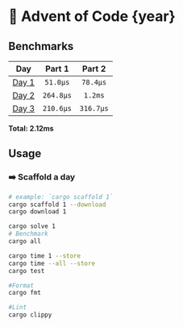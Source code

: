 # 🎄 Advent of Code {year}

<!--- advent_readme_stars table --->

<!--- benchmarking table --->
## Benchmarks

| Day | Part 1 | Part 2 |
| :---: | :---: | :---:  |
| [Day 1](./src/bin/01.rs) | `51.0µs` | `78.4µs` |
| [Day 2](./src/bin/02.rs) | `264.8µs` | `1.2ms` |
| [Day 3](./src/bin/03.rs) | `210.6µs` | `316.7µs` |

**Total: 2.12ms**
<!--- benchmarking table --->
## Usage
### ➡️ Scaffold a day

```sh
# example: `cargo scaffold 1`
cargo scaffold 1 --download
cargo download 1

cargo solve 1
# Benchmark
cargo all

cargo time 1 --store
cargo time --all --store
cargo test

#Format
cargo fmt

#Lint
cargo clippy
```
